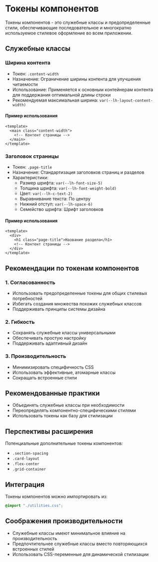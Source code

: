 # Токены компонентов

Токены компонентов - это служебные классы и предопределенные стили, обеспечивающие последовательное и многократно используемое стилевое оформление во всем приложении.

## Служебные классы

### Ширина контента
- Токен: `.content-width`
- Назначение: Ограничение ширины контента для улучшения читаемости
- Использование: Применяется к основным контейнерам контента для поддержания оптимальной длины строки
- Рекомендуемая максимальная ширина: `var(--lh-layout-content-width)`

#### Пример использования
```vue
<template>
  <main class="content-width">
    <!-- Контент страницы -->
  </main>
</template>
```

### Заголовок страницы
- Токен: `.page-title`
- Назначение: Стандартизация заголовков страниц и разделов
- Характеристики:
  - Размер шрифта: `var(--lh-font-size-5)`
  - Толщина шрифта: `var(--lh-font-weight-bold)`
  - Цвет: `var(--lh-c-text-2)`
  - Выравнивание текста: По центру
  - Нижний отступ: `var(--lh-space-6)`
  - Семейство шрифта: Шрифт заголовков

#### Пример использования
```vue
<template>
  <div>
    <h1 class="page-title">Название раздела</h1>
    <!-- Контент страницы -->
  </div>
</template>
```

## Рекомендации по токенам компонентов

### 1. Согласованность
- Использовать предопределенные токены для общих стилевых потребностей
- Избегать создания множества похожих служебных классов
- Поддерживать принципы системы дизайна

### 2. Гибкость
- Сохранять служебные классы универсальными
- Обеспечивать простую настройку
- Поддерживать адаптивный дизайн

### 3. Производительность
- Минимизировать специфичность CSS
- Использовать эффективные, атомарные классы
- Сокращать встроенные стили

## Рекомендованные практики

- Объединять служебные классы при необходимости
- Переопределять компонентно-специфическими стилями
- Использовать токены как базу для стилизации

## Перспективы расширения

Потенциальные дополнительные токены компонентов:
- `.section-spacing`
- `.card-layout`
- `.flex-center`
- `.grid-container`

## Интеграция

Токены компонентов можно импортировать из:
```css
@import "./utilities.css";
```

## Соображения производительности

- Служебные классы имеют минимальное влияние на производительность
- Предпочтительнее служебные классы вместо повторяющихся встроенных стилей
- Использовать CSS-переменные для динамической стилизации 